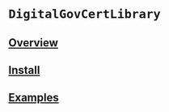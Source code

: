 # ``DigitalGovCertLibrary``

## [Overview](./../../README.md#Overview)

## [Install](./../../README.md#Install)

## [Examples](./../../README.md#Examples)
